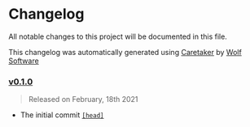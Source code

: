 # Changelog

All notable changes to this project will be documented in this file.


This changelog was automatically generated using [Caretaker](https://github.com/DevelopersToolbox/caretaker) by [Wolf Software](https://github.com/WolfSoftware)

### [v0.1.0](https://github.com/DevelopersToolbox/ini-file-parser/releases/v0.1.0)

> Released on February, 18th 2021

- The initial commit [`[head]`](https://github.com/DevelopersToolbox/ini-file-parser/commit/)

